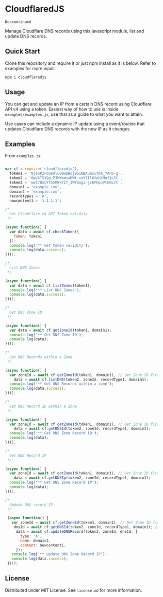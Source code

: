 # CloudflaredJS

``` Descontinued ```

Manage Cloudflare DNS records using this javascript module, list and update DNS records.

## Quick Start

Clone this repository and require it or just npm install as it is below. Refer to examples for more input.

```
npm i cloudflaredjs
```

## Usage

You can get and update an IP from a certain DNS record using Cloudflare API v4 using a token. Easiest way of how to use is inside `examples/examples.js`, use that as a guide to what you want to attain.

Use cases can include a dynamic IP update using a event/routine that updates Cloudflare DNS records with the new IP as it changes.

## Examples

From `examples.js`:

```javascript

var cf = require('cloudflaredjs'),
  token1 = '8jeoPZFbGeUlu0ewDWoj95i0BAunxutma_YAPp-g',
  token2 = 'OwVkTSYQg_P3bWxmiwbWt-coY7Il6YpHYMufjL5C',
  token3 = 'wwl7QxbYYb5MWkfIT_3WYSogi-jc6PHpuVtmOLYC',
  domain1 = 'example.com',
  domain2 = 'example.com',
  recordType1 = 'A',
  newcontent1 = '1.1.1.1';

/*
  Get Cloudflare v4 API Token validity
 */

(async function() {
  var data = await cf.checkToken({
    token: token1
  });
  console.log('** Get token validity');
  console.log(data.success);
})();

/*
  List DNS Zones
 */

(async function() {
  var data = await cf.listZones(token1);
  console.log('** List DNS Zones');
  console.log(data.success);
})();

/*
  Get DNS Zone ID
 */

(async function() {
  var data = await cf.getZoneId(token1, domain1);
  console.log('** Get DNS Zone ID');
  console.log(data);
})();

/*
  Get DNS Records within a Zone
 */

(async function() {
  var zoneId = await cf.getZoneId(token1, domain1), // Get Zone ID first
    data = await cf.listDNS(token2, zoneId, recordType1, domain1);
  console.log('** Get DNS Records within a zone');
  console.log(data.success);
})();

/*
  Get DNS Record ID within a Zone
 */

(async function() {
  var zoneId = await cf.getZoneId(token1, domain1), // Get Zone ID first
    data = await cf.getDNSId(token2, zoneId, recordType1, domain1);
  console.log('** Get DNS Zone Record ID');
  console.log(data);
})();

/*
  Get DNS Record IP
 */

(async function() {
  var zoneId = await cf.getZoneId(token1, domain1), // Get Zone ID first
    data = await cf.getDNSIp(token2, zoneId, recordType1, domain1);
  console.log('** Get DNS Zone Record IP');
  console.log(data);
})();

/*
  Update DNS record IP
 */

 (async function() {
   var zoneId = await cf.getZoneId(token1, domain1), // Get Zone ID first
    dnsId = await cf.getDNSId(token2, zoneId, recordType1, domain1); // Get DNS ID second
     data = await cf.updateDNSRecord(token2, zoneId, dnsId, {
       type: 'A',
       name: domain2,
       content: newcontent1,
     });
   console.log('** Update DNS Zone Record IP');
   console.log(data.success);
 })();

```

## License

Distributed under MIT License. See `license.md` for more information.
